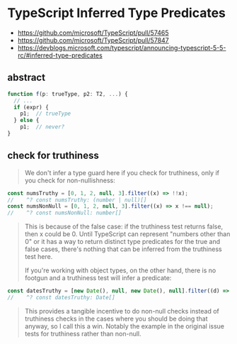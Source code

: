 # TypeScript Inferred Type Predicates

- <https://github.com/microsoft/TypeScript/pull/57465>
- <https://github.com/microsoft/TypeScript/pull/57847>
- <https://devblogs.microsoft.com/typescript/announcing-typescript-5-5-rc/#inferred-type-predicates>

## abstract

```ts
function f(p: trueType, p2: T2, ...) {
  // ...
  if (expr) {
    p1;  // trueType
  } else {
    p1;  // never?
}
```

## check for truthiness

> We don't infer a type guard here if you check for truthiness, only if you check for non-nullishness:

```ts
const numsTruthy = [0, 1, 2, null, 3].filter((x) => !!x);
//    ^? const numsTruthy: (number | null)[]
const numsNonNull = [0, 1, 2, null, 3].filter((x) => x !== null);
//    ^? const numsNonNull: number[]
```

> This is because of the false case: if the truthiness test returns false, then x could be 0.
> Until TypeScript can represent "numbers other than 0" or it has a way to return distinct type predicates for the true and false cases,
> there's nothing that can be inferred from the truthiness test here.
>
> If you're working with object types, on the other hand, there is no footgun and a truthiness test will infer a predicate:

```ts
const datesTruthy = [new Date(), null, new Date(), null].filter((d) => !!d);
//    ^? const datesTruthy: Date[]
```

> This provides a tangible incentive to do non-null checks instead of truthiness checks in the cases where you should be doing that anyway,
> so I call this a win. Notably the example in the original issue tests for truthiness rather than non-null.
